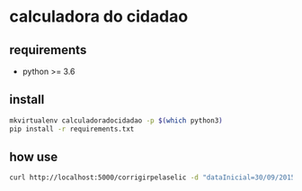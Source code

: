 # calculadora do cidadao

## requirements
- python >= 3.6

## install
```sh
mkvirtualenv calculadoradocidadao -p $(which python3)
pip install -r requirements.txt
```

## how use
```sh
curl http://localhost:5000/corrigirpelaselic -d "dataInicial=30/09/2015" -d "dataFinal=05/12/2017" -d "valorCorrecao=2607,90" -X POST -v
```
